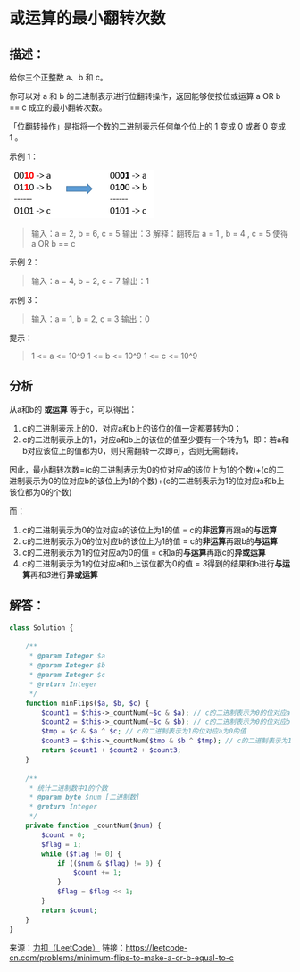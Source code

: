 # 或运算的最小翻转次数

## 描述：
给你三个正整数 a、b 和 c。

你可以对 a 和 b 的二进制表示进行位翻转操作，返回能够使按位或运算   a OR b == c 成立的最小翻转次数。

「位翻转操作」是指将一个数的二进制表示任何单个位上的 1 变成 0 或者 0 变成 1 。

示例 1：

![或运算最小翻转](https://github.com/CaiHongxuan/algorithm-treasury/blob/master/images/sample_3_1676.png)
> 输入：a = 2, b = 6, c = 5
> 输出：3
> 解释：翻转后 a = 1 , b = 4 , c = 5 使得 a OR b == c

示例 2：

> 输入：a = 4, b = 2, c = 7
> 输出：1

示例 3：

> 输入：a = 1, b = 2, c = 3
> 输出：0


提示：

> 1 <= a <= 10^9
> 1 <= b <= 10^9
> 1 <= c <= 10^9

## 分析

从a和b的 **或运算** 等于c，可以得出：
1. c的二进制表示上的0，对应a和b上的该位的值一定都要转为0；
2. c的二进制表示上的1，对应a和b上的该位的值至少要有一个转为1，即：若a和b对应该位上的值都为0，则只需翻转一次即可，否则无需翻转。

因此，最小翻转次数=(c的二进制表示为0的位对应a的该位上为1的个数)+(c的二进制表示为0的位对应b的该位上为1的个数)+(c的二进制表示为1的位对应a和b上该位都为0的个数)

而：
1. c的二进制表示为0的位对应a的该位上为1的值 = c的**非运算**再跟a的**与运算**
2. c的二进制表示为0的位对应b的该位上为1的值 = c的**非运算**再跟b的**与运算**
3. c的二进制表示为1的位对应a为0的值 = c和a的**与运算**再跟c的**异或运算**
4. c的二进制表示为1的位对应a和b上该位都为0的值 = *3*得到的结果和b进行**与运算**再和*3*进行**异或运算**


## 解答：

```php
class Solution {

    /**
     * @param Integer $a
     * @param Integer $b
     * @param Integer $c
     * @return Integer
     */
    function minFlips($a, $b, $c) {
        $count1 = $this->_countNum(~$c & $a); // c的二进制表示为0的位对应a的该位上为1的个数
        $count2 = $this->_countNum(~$c & $b); // c的二进制表示为0的位对应b的该位上为1的个数
        $tmp = $c & $a ^ $c; // c的二进制表示为1的位对应a为0的值
        $count3 = $this->_countNum($tmp & $b ^ $tmp); // c的二进制表示为1的位对应a和b上该位都为0的个数
        return $count1 + $count2 + $count3;
    }

    /**
     * 统计二进制数中1的个数
     * @param byte $num [二进制数]
     * @return Integer
     */
    private function _countNum($num) {
        $count = 0;
        $flag = 1;
        while ($flag != 0) {
            if (($num & $flag) != 0) {
                $count += 1;
            }
            $flag = $flag << 1;
        }
        return $count;
    }
}
```

来源：[力扣（LeetCode）](https://leetcode-cn.com/problems/minimum-flips-to-make-a-or-b-equal-to-c)
链接：https://leetcode-cn.com/problems/minimum-flips-to-make-a-or-b-equal-to-c

